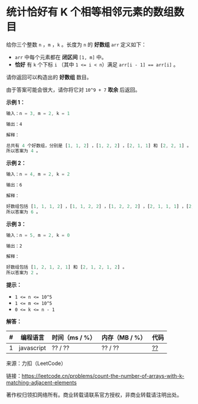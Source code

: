 # 统计恰好有 K 个相等相邻元素的数组数目

给你三个整数 `n` ，`m` ，`k` 。长度为 `n` 的 **好数组** `arr` 定义如下：

- `arr` 中每个元素都在 **闭区间** `[1, m]` 中。
- **恰好** 有 `k` 个下标 `i` （其中 `1 <= i < n`）满足 `arr[i - 1] == arr[i]` 。

请你返回可以构造出的 **好数组** 数目。

由于答案可能会很大，请你将它对 `10^9 + 7` **取余** 后返回。

**示例 1：**

``` javascript
输入：n = 3, m = 2, k = 1

输出：4

解释：

总共有 4 个好数组，分别是 [1, 1, 2] ，[1, 2, 2] ，[2, 1, 1] 和 [2, 2, 1] 。
所以答案为 4 。
```

**示例 2：**

``` javascript
输入：n = 4, m = 2, k = 2

输出：6

解释：

好数组包括 [1, 1, 1, 2] ，[1, 1, 2, 2] ，[1, 2, 2, 2] ，[2, 1, 1, 1] ，[2, 2, 1, 1] 和 [2, 2, 2, 1] 。
所以答案为 6 。
```

**示例 3：**

``` javascript
输入：n = 5, m = 2, k = 0

输出：2

解释：

好数组包括 [1, 2, 1, 2, 1] 和 [2, 1, 2, 1, 2] 。
所以答案为 2 。
```

**提示：**

- `1 <= n <= 10^5`
- `1 <= m <= 10^5`
- `0 <= k <= n - 1`

**解答：**

**#**|**编程语言**|**时间（ms / %）**|**内存（MB / %）**|**代码**
------|----------|-----------------|----------------|--------
1|javascript|?? / ??|?? / ??|[??](./javascript/ac_v1.js)

来源：力扣（LeetCode）

链接：https://leetcode.cn/problems/count-the-number-of-arrays-with-k-matching-adjacent-elements

著作权归领扣网络所有。商业转载请联系官方授权，非商业转载请注明出处。
